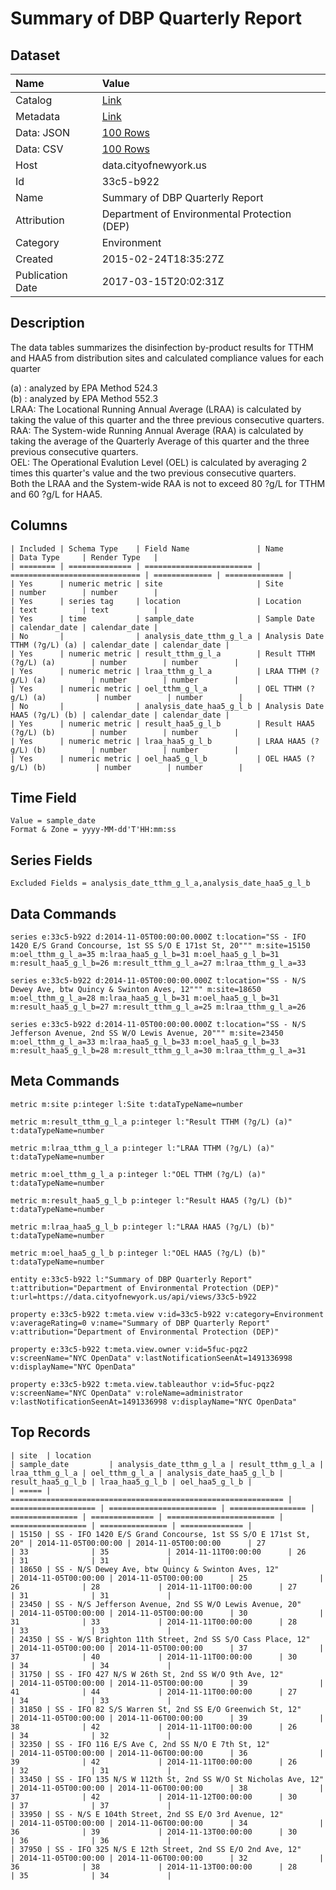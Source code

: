 # Summary of DBP Quarterly Report

## Dataset

| Name | Value |
| :--- | :---- |
| Catalog | [Link](https://catalog.data.gov/dataset/summary-of-dbp-quarterly-report) |
| Metadata | [Link](https://data.cityofnewyork.us/api/views/33c5-b922) |
| Data: JSON | [100 Rows](https://data.cityofnewyork.us/api/views/33c5-b922/rows.json?max_rows=100) |
| Data: CSV | [100 Rows](https://data.cityofnewyork.us/api/views/33c5-b922/rows.csv?max_rows=100) |
| Host | data.cityofnewyork.us |
| Id | 33c5-b922 |
| Name | Summary of DBP Quarterly Report |
| Attribution | Department of Environmental Protection (DEP) |
| Category | Environment |
| Created | 2015-02-24T18:35:27Z |
| Publication Date | 2017-03-15T20:02:31Z |

## Description

The data tables summarizes the disinfection by-product results for TTHM and HAA5 from distribution sites and calculated compliance values for each quarter



(a) : analyzed by EPA Method 524.3										
(b) : analyzed by EPA Method 552.3										
LRAA:   The Locational Running Annual Average (LRAA) is calculated by taking the value of this quarter and the three previous consecutive quarters.										
RAA:  	The System-wide Running Annual Average (RAA) is calculated by taking the average of the Quarterly Average of this quarter and the three previous consecutive quarters.									
OEL:    The Operational Evalution Level (OEL) is calculated by averaging 2 times this quarter's value and the two previous consecutive quarters.										
   Both the LRAA and the System-wide RAA is not to exceed 80 ?g/L for TTHM and 60 ?g/L for HAA5.

## Columns

```ls
| Included | Schema Type    | Field Name               | Name                          | Data Type     | Render Type   |
| ======== | ============== | ======================== | ============================= | ============= | ============= |
| Yes      | numeric metric | site                     | Site                          | number        | number        |
| Yes      | series tag     | location                 | Location                      | text          | text          |
| Yes      | time           | sample_date              | Sample Date                   | calendar_date | calendar_date |
| No       |                | analysis_date_tthm_g_l_a | Analysis Date TTHM (?g/L) (a) | calendar_date | calendar_date |
| Yes      | numeric metric | result_tthm_g_l_a        | Result TTHM (?g/L) (a)        | number        | number        |
| Yes      | numeric metric | lraa_tthm_g_l_a          | LRAA TTHM (?g/L) (a)          | number        | number        |
| Yes      | numeric metric | oel_tthm_g_l_a           | OEL TTHM (?g/L) (a)           | number        | number        |
| No       |                | analysis_date_haa5_g_l_b | Analysis Date HAA5 (?g/L) (b) | calendar_date | calendar_date |
| Yes      | numeric metric | result_haa5_g_l_b        | Result HAA5 (?g/L) (b)        | number        | number        |
| Yes      | numeric metric | lraa_haa5_g_l_b          | LRAA HAA5 (?g/L) (b)          | number        | number        |
| Yes      | numeric metric | oel_haa5_g_l_b           | OEL HAA5 (?g/L) (b)           | number        | number        |
```

## Time Field

```ls
Value = sample_date
Format & Zone = yyyy-MM-dd'T'HH:mm:ss
```

## Series Fields

```ls
Excluded Fields = analysis_date_tthm_g_l_a,analysis_date_haa5_g_l_b
```

## Data Commands

```ls
series e:33c5-b922 d:2014-11-05T00:00:00.000Z t:location="SS - IFO 1420 E/S Grand Concourse, 1st SS S/O E 171st St, 20""" m:site=15150 m:oel_tthm_g_l_a=35 m:lraa_haa5_g_l_b=31 m:oel_haa5_g_l_b=31 m:result_haa5_g_l_b=26 m:result_tthm_g_l_a=27 m:lraa_tthm_g_l_a=33

series e:33c5-b922 d:2014-11-05T00:00:00.000Z t:location="SS - N/S Dewey Ave, btw Quincy & Swinton Aves, 12""" m:site=18650 m:oel_tthm_g_l_a=28 m:lraa_haa5_g_l_b=31 m:oel_haa5_g_l_b=31 m:result_haa5_g_l_b=27 m:result_tthm_g_l_a=25 m:lraa_tthm_g_l_a=26

series e:33c5-b922 d:2014-11-05T00:00:00.000Z t:location="SS - N/S Jefferson Avenue, 2nd SS W/O Lewis Avenue, 20""" m:site=23450 m:oel_tthm_g_l_a=33 m:lraa_haa5_g_l_b=33 m:oel_haa5_g_l_b=33 m:result_haa5_g_l_b=28 m:result_tthm_g_l_a=30 m:lraa_tthm_g_l_a=31
```

## Meta Commands

```ls
metric m:site p:integer l:Site t:dataTypeName=number

metric m:result_tthm_g_l_a p:integer l:"Result TTHM (?g/L) (a)" t:dataTypeName=number

metric m:lraa_tthm_g_l_a p:integer l:"LRAA TTHM (?g/L) (a)" t:dataTypeName=number

metric m:oel_tthm_g_l_a p:integer l:"OEL TTHM (?g/L) (a)" t:dataTypeName=number

metric m:result_haa5_g_l_b p:integer l:"Result HAA5 (?g/L) (b)" t:dataTypeName=number

metric m:lraa_haa5_g_l_b p:integer l:"LRAA HAA5 (?g/L) (b)" t:dataTypeName=number

metric m:oel_haa5_g_l_b p:integer l:"OEL HAA5 (?g/L) (b)" t:dataTypeName=number

entity e:33c5-b922 l:"Summary of DBP Quarterly Report" t:attribution="Department of Environmental Protection (DEP)" t:url=https://data.cityofnewyork.us/api/views/33c5-b922

property e:33c5-b922 t:meta.view v:id=33c5-b922 v:category=Environment v:averageRating=0 v:name="Summary of DBP Quarterly Report" v:attribution="Department of Environmental Protection (DEP)"

property e:33c5-b922 t:meta.view.owner v:id=5fuc-pqz2 v:screenName="NYC OpenData" v:lastNotificationSeenAt=1491336998 v:displayName="NYC OpenData"

property e:33c5-b922 t:meta.view.tableauthor v:id=5fuc-pqz2 v:screenName="NYC OpenData" v:roleName=administrator v:lastNotificationSeenAt=1491336998 v:displayName="NYC OpenData"
```

## Top Records

```ls
| site  | location                                                      | sample_date         | analysis_date_tthm_g_l_a | result_tthm_g_l_a | lraa_tthm_g_l_a | oel_tthm_g_l_a | analysis_date_haa5_g_l_b | result_haa5_g_l_b | lraa_haa5_g_l_b | oel_haa5_g_l_b | 
| ===== | ============================================================= | =================== | ======================== | ================= | =============== | ============== | ======================== | ================= | =============== | ============== | 
| 15150 | SS - IFO 1420 E/S Grand Concourse, 1st SS S/O E 171st St, 20" | 2014-11-05T00:00:00 | 2014-11-05T00:00:00      | 27                | 33              | 35             | 2014-11-11T00:00:00      | 26                | 31              | 31             | 
| 18650 | SS - N/S Dewey Ave, btw Quincy & Swinton Aves, 12"            | 2014-11-05T00:00:00 | 2014-11-05T00:00:00      | 25                | 26              | 28             | 2014-11-11T00:00:00      | 27                | 31              | 31             | 
| 23450 | SS - N/S Jefferson Avenue, 2nd SS W/O Lewis Avenue, 20"       | 2014-11-05T00:00:00 | 2014-11-05T00:00:00      | 30                | 31              | 33             | 2014-11-11T00:00:00      | 28                | 33              | 33             | 
| 24350 | SS - W/S Brighton 11th Street, 2nd SS S/O Cass Place, 12"     | 2014-11-05T00:00:00 | 2014-11-05T00:00:00      | 37                | 37              | 40             | 2014-11-11T00:00:00      | 30                | 34              | 34             | 
| 31750 | SS - IFO 427 N/S W 26th St, 2nd SS W/O 9th Ave, 12"           | 2014-11-05T00:00:00 | 2014-11-05T00:00:00      | 39                | 41              | 44             | 2014-11-11T00:00:00      | 27                | 34              | 33             | 
| 31850 | SS - IFO 82 S/S Warren St, 2nd SS E/O Greenwich St, 12"       | 2014-11-05T00:00:00 | 2014-11-06T00:00:00      | 39                | 38              | 42             | 2014-11-11T00:00:00      | 26                | 34              | 32             | 
| 32350 | SS - IFO 116 E/S Ave C, 2nd SS N/O E 7th St, 12"              | 2014-11-05T00:00:00 | 2014-11-06T00:00:00      | 36                | 39              | 42             | 2014-11-11T00:00:00      | 26                | 32              | 31             | 
| 33450 | SS - IFO 135 N/S W 112th St, 2nd SS W/O St Nicholas Ave, 12"  | 2014-11-05T00:00:00 | 2014-11-06T00:00:00      | 38                | 37              | 42             | 2014-11-12T00:00:00      | 30                | 37              | 37             | 
| 33950 | SS - N/S E 104th Street, 2nd SS E/O 3rd Avenue, 12"           | 2014-11-05T00:00:00 | 2014-11-06T00:00:00      | 34                | 36              | 39             | 2014-11-13T00:00:00      | 30                | 36              | 36             | 
| 37950 | SS - IFO 325 N/S E 12th Street, 2nd SS E/O 2nd Ave, 12"       | 2014-11-05T00:00:00 | 2014-11-06T00:00:00      | 32                | 36              | 38             | 2014-11-13T00:00:00      | 28                | 35              | 34             | 
```